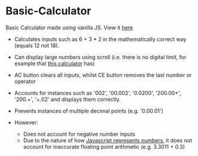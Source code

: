 # Basic-Calculator
Basic Calculator made using vanilla JS. View it [here](https://helenzhou6.github.io/Basic-Calculator/)
* Calculates inputs such as 6 + 3 * 2 in the mathematically correct way (equals 12 not 18).
* Can display large numbers using scroll (i.e. there is no digital limit, for example that [this calculator](https://codepen.io/freeCodeCamp/full/rLJZrA) has)
* AC button clears all inputs, whilst CE button removes the last number or operator
* Accounts for instances such as '002', '00.002', '0.0200', '200.00+', '200.+', '+.02' and displays them correctly.
* Prevents instances of multiple decimal points (e.g. '0.00.01')

* However:
  * Does not account for negative number inputs
  * Due to the nature of how [Javascript represents numbers](https://www.w3schools.com/js/js_numbers.asp), it does not account for inaccurate floating point arithmetic (e.g. 3.3011 + 0.3)